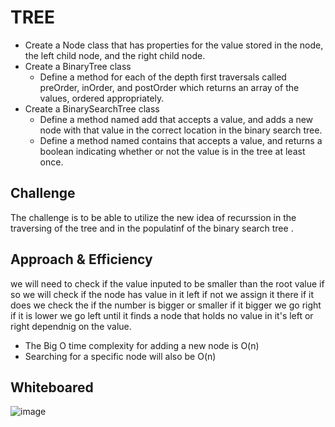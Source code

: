 # TREE
<!-- Short summary or background information -->
- Create a Node class that has properties for the value stored in the node, the left child node, and the right child node.
- Create a BinaryTree class
  - Define a method for each of the depth first traversals called preOrder, inOrder, and postOrder which returns an array of the values, ordered appropriately.
- Create a BinarySearchTree class
  - Define a method named add that accepts a value, and adds a new node with that value in the correct location in the binary search tree.
  - Define a method named contains that accepts a value, and returns a boolean indicating whether or not the value is in the tree at least once.
## Challenge
<!-- Short summary or background information -->
The challenge is to be able to utilize the new idea of recurssion in the traversing of the tree and in the populatinf of the binary search tree .
## Approach & Efficiency
<!-- What approach did you take? Why? What is the Big O space/time for this approach? -->
we will need to check if the value inputed to be smaller than the root value if so we will check if the node has value in it left  if not we assign it there  if it does we check the if the number is bigger or smaller if it bigger we go right if it is lower we go left until it finds  a node that holds no value in it's left or right dependnig on the value.
- The Big O time complexity for adding a new node is O(n)
- Searching for a specific node will also be O(n)


## Whiteboared
![image](../../../assets/challenge-15.png)